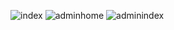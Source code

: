 ![index](https://github.com/raunakmukherjee123/ResultManagement/assets/153613701/2bbda026-3c2a-4a2d-8fa4-e81d4234b134)
![adminhome](https://github.com/raunakmukherjee123/ResultManagement/assets/153613701/2cd3ad57-9bdb-42ec-9ba2-b760196dfa1b)
![adminindex](https://github.com/raunakmukherjee123/ResultManagement/assets/153613701/fc3cac3b-4076-4b12-bf56-b5d5007779f8)

